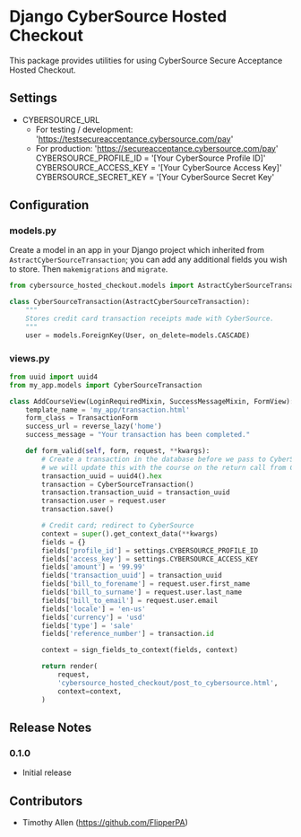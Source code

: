 # Django CyberSource Hosted Checkout

This package provides utilities for using CyberSource Secure Acceptance Hosted Checkout.

## Settings

* CYBERSOURCE_URL
    * For testing / development: 'https://testsecureacceptance.cybersource.com/pay'
    * For production: 'https://secureacceptance.cybersource.com/pay'
CYBERSOURCE_PROFILE_ID = '[Your CyberSource Profile ID]'
CYBERSOURCE_ACCESS_KEY = '[Your CyberSource Access Key]'
CYBERSOURCE_SECRET_KEY = '[Your CyberSource Secret Key'

## Configuration

### models.py

Create a model in an app in your Django project which inherited from `AstractCyberSourceTransaction`; you can add any additional fields you wish to store. Then `makemigrations` and `migrate`.

```python
from cybersource_hosted_checkout.models import AstractCyberSourceTransaction

class CyberSourceTransaction(AstractCyberSourceTransaction):
    """
    Stores credit card transaction receipts made with CyberSource.
    """
    user = models.ForeignKey(User, on_delete=models.CASCADE)
```

### views.py

```python
from uuid import uuid4
from my_app.models import CyberSourceTransaction

class AddCourseView(LoginRequiredMixin, SuccessMessageMixin, FormView):
    template_name = 'my_app/transaction.html'
    form_class = TransactionForm
    success_url = reverse_lazy('home')
    success_message = "Your transaction has been completed."

    def form_valid(self, form, request, **kwargs):
        # Create a transaction in the database before we pass to CyberSource;
        # we will update this with the course on the return call from CyberSource
        transaction_uuid = uuid4().hex
        transaction = CyberSourceTransaction()
        transaction.transaction_uuid = transaction_uuid
        transaction.user = request.user
        transaction.save()

        # Credit card; redirect to CyberSource
        context = super().get_context_data(**kwargs)
        fields = {}
        fields['profile_id'] = settings.CYBERSOURCE_PROFILE_ID
        fields['access_key'] = settings.CYBERSOURCE_ACCESS_KEY
        fields['amount'] = '99.99'
        fields['transaction_uuid'] = transaction_uuid
        fields['bill_to_forename'] = request.user.first_name
        fields['bill_to_surname'] = request.user.last_name
        fields['bill_to_email'] = request.user.email
        fields['locale'] = 'en-us'
        fields['currency'] = 'usd'
        fields['type'] = 'sale'
        fields['reference_number'] = transaction.id

        context = sign_fields_to_context(fields, context)

        return render(
            request,
            'cybersource_hosted_checkout/post_to_cybersource.html',
            context=context,
        )
```

## Release Notes

### 0.1.0

* Initial release

## Contributors

* Timothy Allen (https://github.com/FlipperPA)
